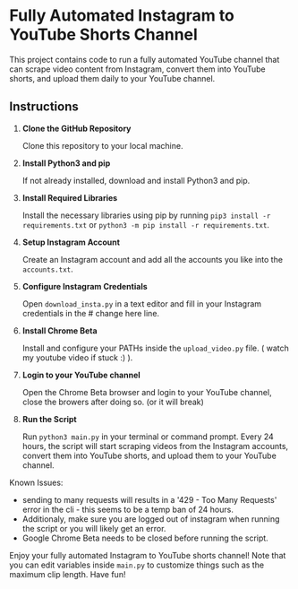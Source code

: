 # Fully Automated Instagram to YouTube Shorts Channel

This project contains code to run a fully automated YouTube channel that can scrape video content from Instagram, convert them into YouTube shorts, and upload them daily to your YouTube channel.

## Instructions

1. **Clone the GitHub Repository**

   Clone this repository to your local machine.

2. **Install Python3 and pip**

   If not already installed, download and install Python3 and pip.

3. **Install Required Libraries**

   Install the necessary libraries using pip by running `pip3 install -r requirements.txt` or `python3 -m pip install -r requirements.txt`.

4. **Setup Instagram Account**

   Create an Instagram account and add all the accounts you like into the `accounts.txt`.

5. **Configure Instagram Credentials**

   Open `download_insta.py` in a text editor and fill in your Instagram credentials in the # change here line.
   
7. **Install Chrome Beta**

   Install and configure your PATHs inside the `upload_video.py` file. ( watch my youtube video if stuck :) ).

8. **Login to your YouTube channel**

   Open the Chrome Beta browser and login to your YouTube channel, close the browers after doing so. (or it will break)

9. **Run the Script**

   Run `python3 main.py` in your terminal or command prompt. Every 24 hours, the script will start scraping videos from the Instagram accounts, convert them into YouTube shorts, and upload them to your YouTube channel.

Known Issues: 
- sending to many requests will results in a '429 - Too Many Requests' error in the cli - this seems to be a temp ban of 24 hours.
- Additionaly, make sure you are logged out of instagram when running the script or you will likely get an error.
- Google Chrome Beta needs to be closed before running the script.

Enjoy your fully automated Instagram to YouTube shorts channel! Note that you can edit variables inside `main.py` to customize things such as the maximum clip length. Have fun!
